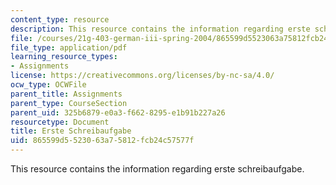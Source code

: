 ```yaml
---
content_type: resource
description: This resource contains the information regarding erste schreibaufgabe.
file: /courses/21g-403-german-iii-spring-2004/865599d5523063a75812fcb24c57577f_MIT21G_403S04_asn1_2.pdf
file_type: application/pdf
learning_resource_types:
- Assignments
license: https://creativecommons.org/licenses/by-nc-sa/4.0/
ocw_type: OCWFile
parent_title: Assignments
parent_type: CourseSection
parent_uid: 325b6879-e0a3-f662-8295-e1b91b227a26
resourcetype: Document
title: Erste Schreibaufgabe
uid: 865599d5-5230-63a7-5812-fcb24c57577f
---
```

This resource contains the information regarding erste schreibaufgabe.